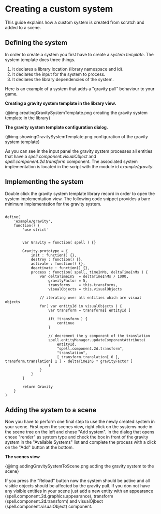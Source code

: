 # Creating a custom system

This guide explains how a custom system is created from scratch and added to a scene.


## Defining the system

In order to create a system you first have to create a *system template*. The system template does three things.

1. It declares a library location (library namespace and id).
2. It declares the input for the system to process.
3. It declares the library dependencies of the system.


Here is an example of a system that adds a "gravity pull" behaviour to your game.


**Creating a gravity system template in the library view.**

{@img creatingGravitySystemTemplate.png creating the gravity system template in the library}


**The gravity system template configuration dialog.**

{@img showingGravitySystemTemplate.png configuration of the gravity system template}

As you can see in the input panel the gravity system processes all entities that have a *spell.component.visualObject* and *spell.component.2d.transform*
component. The associated system implementation is located in the script with the module id *example/gravity*.


## Implementing the system

Double click the gravity system template library record in order to open the system implementation view. The following code snippet provides a bare minimum
implementation for the gravity system.

<pre><code>
define(
	'example/gravity',
	function() {
		'use strict'


		var Gravity = function( spell ) {}

		Gravity.prototype = {
			init : function() {},
			destroy : function() {},
			activate : function() {},
			deactivate : function() {},
			process : function( spell, timeInMs, deltaTimeInMs ) {
				var deltaTimeInS  = deltaTimeInMs / 1000,
					gravityFactor = 5,
					transforms    = this.transforms,
					visualObjects = this.visualObjects

				// iterating over all entities which are visual objects
				for( var entityId in visualObjects ) {
					var transform = transforms[ entityId ]

					if( !transform ) {
						continue
					}

					// decrement the y component of the translation
					spell.entityManager.updateComponentAttribute(
						entityId,
						"spell.component.2d.transform",
						"translation",
						[ transform.translation[ 0 ], transform.translation[ 1 ] - deltaTimeInS * gravityFactor ]
					)
				}
			}
		}

		return Gravity
	}
)
</code></pre>


## Adding the system to a scene

Now you have to perform one final step to use the newly created system in your scene. First open the scenes view, right click on the systems node in the scene
tree on the left and chose "Add system". In the dialog that opens chose "render" as system type and check the box in front of the gravity system in the
"Available Systems" list and complete the process with a click on the "Add" button at the bottom.

**The scenes view**

{@img addingGravitySystemToScene.png adding the gravity system to the scene}


If you press the "Reload" button now the system should be active and all visible objects should be affected by the gravity pull. If you don not have any
visible entities in your scene just add a new entity with an appearance (spell.component.2d.graphics.appearance), transform (spell.component.2d.transform) and
visualOjbect (spell.component.visualObject) component.






